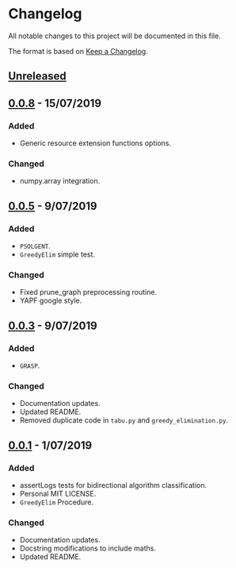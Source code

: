 # Changelog
All notable changes to this project will be documented in this file.

The format is based on [Keep a Changelog](https://keepachangelog.com/en/1.0.0/).

## [Unreleased]

## [0.0.8] - 15/07/2019
### Added


- Generic resource extension functions options.

### Changed


- numpy.array integration.

## [0.0.5] - 9/07/2019
### Added


- ``PSOLGENT``.
- ``GreedyElim`` simple test.

### Changed


- Fixed prune_graph preprocessing routine.
- YAPF google style.

## [0.0.3] - 9/07/2019
### Added


- ``GRASP``.

### Changed


- Documentation updates.
- Updated README.
- Removed duplicate code in `tabu.py` and `greedy_elimination.py`.

## [0.0.1] - 1/07/2019
### Added


- assertLogs tests for bidirectional algorithm classification.
- Personal MIT LICENSE.
- ``GreedyElim`` Procedure.

### Changed


- Documentation updates.
- Docstring modifications to include maths.
- Updated README.


[Unreleased]: https://github.com/torressa/cspy/compare/v0.0.8...HEAD
[0.0.8]: https://github.com/olivierlacan/keep-a-changelog/compare/v0.0.7...v0.0.8
[0.0.5]: https://github.com/torressa/cspy/compare/0.0.3...0.0.5
[0.0.3]: https://github.com/torressa/cspy/compare/0.0.1...0.0.3
[0.0.1]: https://github.com/torressa/cspy/releases/tag/v0.0.1

